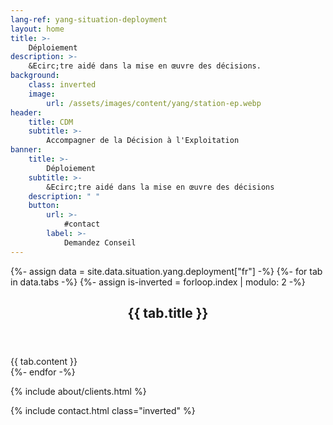 ```yaml
---
lang-ref: yang-situation-deployment
layout: home
title: >-
    Déploiement
description: >-
    &Ecirc;tre aidé dans la mise en œuvre des décisions.
background:
    class: inverted
    image:
        url: /assets/images/content/yang/station-ep.webp
header:
    title: CDM
    subtitle: >-
        Accompagner de la Décision à l'Exploitation
banner:
    title: >-
        Déploiement
    subtitle: >-
        &Ecirc;tre aidé dans la mise en œuvre des décisions
    description: " "
    button:
        url: >-
            #contact
        label: >-
            Demandez Conseil
---
```


{%- assign data = site.data.situation.yang.deployment["fr"] -%}
{%- for tab in data.tabs -%}
{%- assign is-inverted = forloop.index | modulo: 2 -%}
<section id="{{ tab.id }}" {% if is-inverted == 0 %}class="inverted"{% endif %}>
    <header class="major">
        <h2>{{ tab.title }}</h2>
    </header>
    {{ tab.content }}
</section>
{%- endfor -%}

{% include about/clients.html %}

{% include contact.html class="inverted" %}
